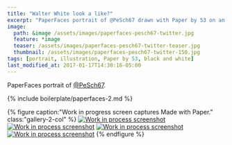 ```yaml
---
title: "Walter White look a like?"
excerpt: "PaperFaces portrait of @PeSch67 drawn with Paper by 53 on an iPad."
image: 
  path: &image /assets/images/paperfaces-pesch67-twitter.jpg 
  feature: *image
  teaser: /assets/images/paperfaces-pesch67-twitter-teaser.jpg
  thumbnail: /assets/images/paperfaces-pesch67-twitter-150.jpg
tags: [portrait, illustration, Paper by 53, black and white]
last_modified_at: 2017-01-17T14:30:16-05:00
---
```


PaperFaces portrait of [@PeSch67](https://twitter.com/PeSch67).

{% include boilerplate/paperfaces-2.md %}

{% figure caption:"Work in progress screen captures Made with Paper." class:"gallery-2-col" %}
[![Work in process screenshot](/assets/images/paperfaces-pesch67-process-1-600.jpg)](/assets/images/paperfaces-pesch67-process-1-lg.jpg)
[![Work in process screenshot](/assets/images/paperfaces-pesch67-process-2-600.jpg)](/assets/images/paperfaces-pesch67-process-2-lg.jpg)
[![Work in process screenshot](/assets/images/paperfaces-pesch67-process-3-600.jpg)](/assets/images/paperfaces-pesch67-process-3-lg.jpg)
[![Work in process screenshot](/assets/images/paperfaces-pesch67-process-4-600.jpg)](/assets/images/paperfaces-pesch67-process-4-lg.jpg)
{% endfigure %}
